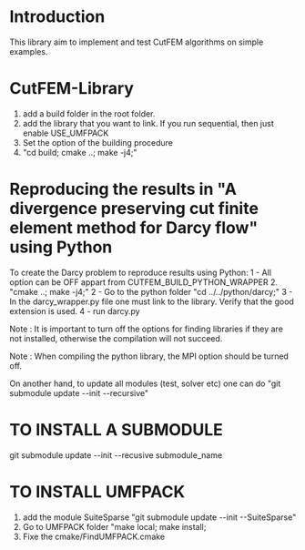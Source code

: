 # Introduction 
This library aim to implement and test CutFEM algorithms on simple examples.


# CutFEM-Library
1. add a build folder in the root folder.
2. add the library that you want to link.
    If you run sequential, then just enable USE_UMFPACK
3. Set the option of the building procedure
4. "cd build; cmake ..; make -j4;"

# Reproducing the results in "A divergence preserving cut finite element method for Darcy flow" using Python
To create the Darcy problem to reproduce results using Python:
1 - All option can be OFF appart from CUTFEM_BUILD_PYTHON_WRAPPER
2. "cmake ..; make -j4;"
2 - Go to the python folder
"cd ../../python/darcy;"
3 - In the darcy_wrapper.py file one must link to the library. Verify that the good extension is used.
4 - run darcy.py


Note : It is important to turn off the options for finding libraries if they are not installed, otherwise the compilation will not succeed.

Note : When compiling the python library, the MPI option should be turned off.

On another hand, to update all modules (test, solver etc) one can do
"git submodule update --init --recursive"


# TO INSTALL A SUBMODULE
git submodule update --init --recusive submodule_name

# TO INSTALL UMFPACK
1. add the module SuiteSparse
"git submodule update --init --SuiteSparse"
2. Go to UMFPACK folder
"make local; make install;
3. Fixe the cmake/FindUMFPACK.cmake



